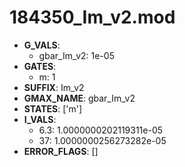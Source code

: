 # 184350_Im_v2.mod

- **G_VALS**:
  - gbar_Im_v2: 1e-05
- **GATES**:
  - m: 1
- **SUFFIX**: Im_v2
- **GMAX_NAME**: gbar_Im_v2
- **STATES**: ['m']
- **I_VALS**:
  - 6.3: 1.0000000202119311e-05
  - 37: 1.0000000256273282e-05
- **ERROR_FLAGS**: []
